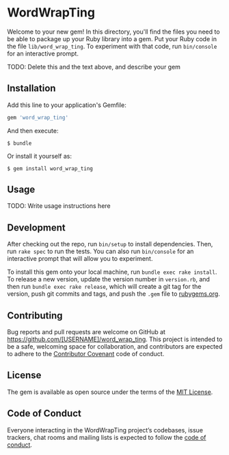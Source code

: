 # WordWrapTing

Welcome to your new gem! In this directory, you'll find the files you need to be able to package up your Ruby library into a gem. Put your Ruby code in the file `lib/word_wrap_ting`. To experiment with that code, run `bin/console` for an interactive prompt.

TODO: Delete this and the text above, and describe your gem

## Installation

Add this line to your application's Gemfile:

```ruby
gem 'word_wrap_ting'
```

And then execute:

    $ bundle

Or install it yourself as:

    $ gem install word_wrap_ting

## Usage

TODO: Write usage instructions here

## Development

After checking out the repo, run `bin/setup` to install dependencies. Then, run `rake spec` to run the tests. You can also run `bin/console` for an interactive prompt that will allow you to experiment.

To install this gem onto your local machine, run `bundle exec rake install`. To release a new version, update the version number in `version.rb`, and then run `bundle exec rake release`, which will create a git tag for the version, push git commits and tags, and push the `.gem` file to [rubygems.org](https://rubygems.org).

## Contributing

Bug reports and pull requests are welcome on GitHub at https://github.com/[USERNAME]/word_wrap_ting. This project is intended to be a safe, welcoming space for collaboration, and contributors are expected to adhere to the [Contributor Covenant](http://contributor-covenant.org) code of conduct.

## License

The gem is available as open source under the terms of the [MIT License](https://opensource.org/licenses/MIT).

## Code of Conduct

Everyone interacting in the WordWrapTing project’s codebases, issue trackers, chat rooms and mailing lists is expected to follow the [code of conduct](https://github.com/[USERNAME]/word_wrap_ting/blob/master/CODE_OF_CONDUCT.md).
